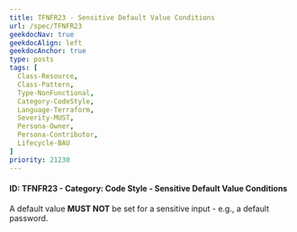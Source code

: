 ```yaml
---
title: TFNFR23 - Sensitive Default Value Conditions
url: /spec/TFNFR23
geekdocNav: true
geekdocAlign: left
geekdocAnchor: true
type: posts
tags: [
  Class-Resource,
  Class-Pattern,
  Type-NonFunctional,
  Category-CodeStyle,
  Language-Terraform,
  Severity-MUST,
  Persona-Owner,
  Persona-Contributor,
  Lifecycle-BAU
]
priority: 21230
---
```


#### ID: TFNFR23 - Category: Code Style - Sensitive Default Value Conditions

A default value **MUST NOT** be set for a sensitive input - e.g., a default password.

